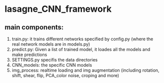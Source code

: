 # lasagne_CNN_framework

## main components:
1. train.py: it trains different networks specified by config.py (where the real network models are in models.py)
2. predict.py: Given a list of trained model, it loades all the models and make predictions
3. SETTINGS.py specifis the data directories
4. CNN_models: the specific CNN models
5. img_process: realtime loading and img augmentation (including rotation, shift, shear, flip, PCA_color noise, croping and more)
